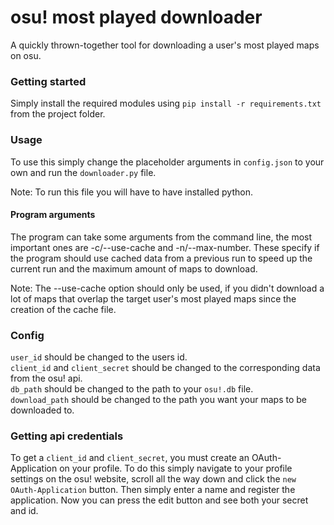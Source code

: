 # osu! most played downloader
A quickly thrown-together tool for downloading a user's most played maps on osu.


### Getting started

Simply install the required modules using `pip install -r requirements.txt` from the project folder.<br />

### Usage

To use this simply change the placeholder arguments in `config.json` to your own and run the `downloader.py` file.<br />

Note: To run this file you will have to have installed python.

#### Program arguments

The program can take some arguments from the command line, the most important ones are -c/--use-cache and -n/--max-number.
These specify if the program should use cached data from a previous run to speed up the current run and the maximum amount of maps to download.

Note: The --use-cache option should only be used, if you didn't download a lot of maps that overlap the target user's most played maps since the creation of the cache file.

### Config

`user_id` should be changed to the users id.<br />
`client_id` and `client_secret` should be changed to the corresponding data from the osu! api.<br />
`db_path` should be changed to the path to your `osu!.db` file.<br />
`download_path` should be changed to the path you want your maps to be downloaded to.<br />

### Getting api credentials

To get a `client_id` and `client_secret`, you must create an OAuth-Application on your profile. To do this simply navigate to your profile settings on the osu! website, scroll all the way down and click the `new OAuth-Application` button. Then simply enter a name and register the application. Now you can press the edit button and see both your secret and id. 
